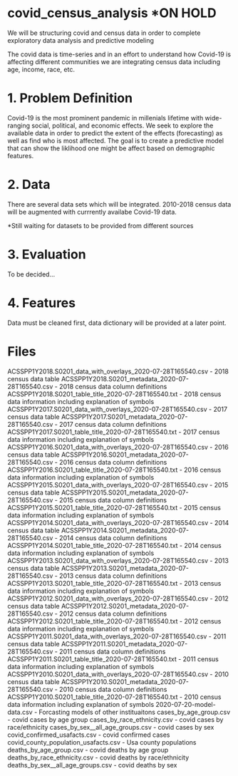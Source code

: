 # covid_census_analysis *ON HOLD
We will be structuring covid and census data in order to complete exploratory data analysis and predictive modeling

The covid data is time-series and in an effort to understand how Covid-19 is affecting different communities we are integrating census data including age, income, race, etc.

# 1. Problem Definition
Covid-19 is the most prominent pandemic in millenials lifetime with wide-ranging social, political, and economic effects. We seek to explore the available data in order to predict the extent
of the effects (forecasting) as well as find who is most affected. The goal is to create a predictive model that can show the liklihood one might be affect based on demographic features.

# 2. Data
There are several data sets which will be integrated. 2010-2018 census data will be augmented with currrently availabe Covid-19 data. 

*Still waiting for datasets to be provided from different sources


# 3. Evaluation

To be decided...

# 4. Features

Data must be cleaned first, data dictionary will be provided at a later point.

# Files 

ACSSPP1Y2018.S0201_data_with_overlays_2020-07-28T165540.csv - 2018 census data table
ACSSPP1Y2018.S0201_metadata_2020-07-28T165540.csv - 2018 census data column definitions
ACSSPP1Y2018.S0201_table_title_2020-07-28T165540.txt - 2018 census data information including explanation of symbols
ACSSPP1Y2017.S0201_data_with_overlays_2020-07-28T165540.csv - 2017 census data table
ACSSPP1Y2017.S0201_metadata_2020-07-28T165540.csv - 2017 census data column definitions
ACSSPP1Y2017.S0201_table_title_2020-07-28T165540.txt - 2017 census data information including explanation of symbols
ACSSPP1Y2016.S0201_data_with_overlays_2020-07-28T165540.csv - 2016 census data table
ACSSPP1Y2016.S0201_metadata_2020-07-28T165540.csv - 2016 census data column definitions
ACSSPP1Y2016.S0201_table_title_2020-07-28T165540.txt - 2016 census data information including explanation of symbols
ACSSPP1Y2015.S0201_data_with_overlays_2020-07-28T165540.csv - 2015 census data table
ACSSPP1Y2015.S0201_metadata_2020-07-28T165540.csv - 2015 census data column definitions
ACSSPP1Y2015.S0201_table_title_2020-07-28T165540.txt - 2015 census data information including explanation of symbols
ACSSPP1Y2014.S0201_data_with_overlays_2020-07-28T165540.csv - 2014 census data table
ACSSPP1Y2014.S0201_metadata_2020-07-28T165540.csv - 2014 census data column definitions
ACSSPP1Y2014.S0201_table_title_2020-07-28T165540.txt - 2014 census data information including explanation of symbols
ACSSPP1Y2013.S0201_data_with_overlays_2020-07-28T165540.csv - 2013 census data table
ACSSPP1Y2013.S0201_metadata_2020-07-28T165540.csv - 2013 census data column definitions
ACSSPP1Y2013.S0201_table_title_2020-07-28T165540.txt - 2013 census data information including explanation of symbols
ACSSPP1Y2012.S0201_data_with_overlays_2020-07-28T165540.csv - 2012 census data table
ACSSPP1Y2012.S0201_metadata_2020-07-28T165540.csv - 2012 census data column definitions
ACSSPP1Y2012.S0201_table_title_2020-07-28T165540.txt - 2012 census data information including explanation of symbols
ACSSPP1Y2011.S0201_data_with_overlays_2020-07-28T165540.csv - 2011 census data table
ACSSPP1Y2011.S0201_metadata_2020-07-28T165540.csv - 2011 census data column definitions
ACSSPP1Y2011.S0201_table_title_2020-07-28T165540.txt - 2011 census data information including explanation of symbols
ACSSPP1Y2010.S0201_data_with_overlays_2020-07-28T165540.csv - 2010 census data table
ACSSPP1Y2010.S0201_metadata_2020-07-28T165540.csv - 2010 census data column definitions
ACSSPP1Y2010.S0201_table_title_2020-07-28T165540.txt - 2010 census data information including explanation of symbols
2020-07-20-model-data.csv - Forcasting models of other instituaitons
cases_by_age_group.csv - covid cases by age group
cases_by_race_ethnicity.csv - covid cases by race/ethnicity
cases_by_sex__all_age_groups.csv - covid cases by sex
covid_confirmed_usafacts.csv - covid confirmed cases
covid_county_population_usafacts.csv - Usa county populations
deaths_by_age_group.csv - covid deaths by age group
deaths_by_race_ethnicity.csv - covid deaths by race/ethnicity
deaths_by_sex__all_age_groups.csv - covid deaths by sex
